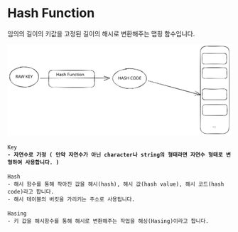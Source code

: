 # Hash Function

임의의 길이의 키값을 고정된 길이의 해시로 변환해주는 맵핑 함수입니다.

<img src="../../../.gitbook/assets/file.excalidraw (1).svg" alt="" class="gitbook-drawing">

<pre><code>Key 
<strong>- 자연수로 가정 ( 만약 자연수가 아닌 character나 string의 형태라면 자연수 형태로 변형하여 사용합니다. )
</strong><strong>
</strong>Hash
- 해시 함수를 통해 작아진 값을 해시(hash), 해시 값(hash value), 해시 코드(hash code)라고 합니다.
- 해시 테이블의 버킷을 가리키는 주소로 사용됩니다.

Hasing
- 키 값을 해시함수를 통해 해시로 변환해주는 작업을 해싱(Hasing)이라고 합니다.
</code></pre>



